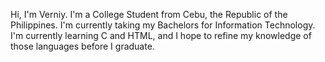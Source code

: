 Hi, I'm Verniy.
I'm a College Student from Cebu, the Republic of the Philippines. I'm currently taking my Bachelors for Information Technology.
I'm currently learning C and HTML, and I hope to refine my knowledge of those languages before I graduate.
